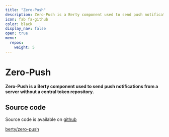 ```yaml
---
title: "Zero-Push"
description: Zero-Push is a Berty component used to send push notifications from a server without a central token repository.
icon: fab fa-github
color: black
display_nav: false
open: true
menu:
  repos:
    weight: 5
---
```


# Zero-Push

**Zero-Push is a Berty component used to send push notifications from a server without a central token repository.**

## Source code
Source code is available on [github](https://github.com/berty/zero-push)

<a class="btn btn-bty btn-grack" href="https://github.com/berty/zero-push"><i class="fab fa-github"></i>berty/zero-push</a>
